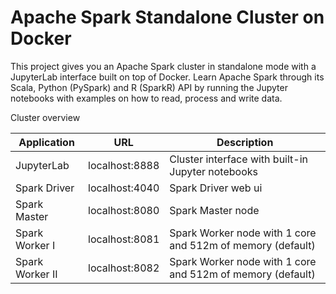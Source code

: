 # Apache Spark Standalone Cluster on Docker


This project gives you an Apache Spark cluster in standalone mode with a JupyterLab interface built on top of Docker. Learn Apache Spark through its Scala, Python (PySpark) and R (SparkR) API by running the Jupyter notebooks with examples on how to read, process and write data.




Cluster overview

| Application   | URL               | Description                                 |
| ------------- | ----------------- | ------------------------------------------- |
| JupyterLab    | localhost:8888    | Cluster interface with built-in Jupyter notebooks |
| Spark Driver  | localhost:4040    | Spark Driver web ui                          |
| Spark Master  | localhost:8080    | Spark Master node                            |
| Spark Worker I| localhost:8081    | Spark Worker node with 1 core and 512m of memory (default) |
| Spark Worker II| localhost:8082   | Spark Worker node with 1 core and 512m of memory (default) |
